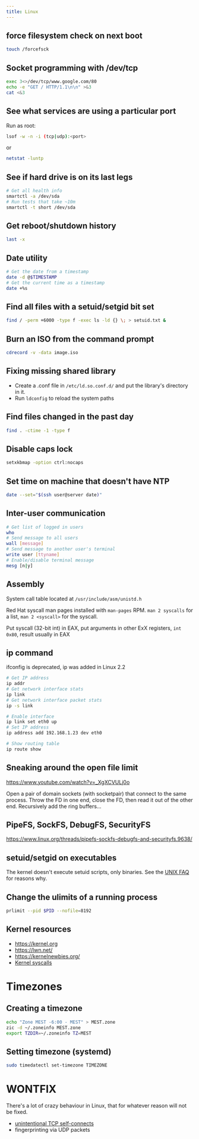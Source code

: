 ```yaml
---
title: Linux
---
```


## force filesystem check on next boot

```bash
touch /forcefsck
```

## Socket programming with /dev/tcp

```bash
exec 3<>/dev/tcp/www.google.com/80
echo -e "GET / HTTP/1.1\n\n" >&3
cat <&3
```

## See what services are using a particular port
Run as root:

```bash
lsof -w -n -i (tcp|udp):<port>
```

or

```bash
netstat -luntp
```

## See if hard drive is on its last legs

```bash
# Get all health info
smartctl -a /dev/sda
# Run tests that take ~10m
smartctl -t short /dev/sda
```

## Get reboot/shutdown history

```bash
last -x
```

## Date utility

```bash
# Get the date from a timestamp
date -d @$TIMESTAMP
# Get the current time as a timestamp
date +%s
```

## Find all files with a setuid/setgid bit set

```bash
find / -perm +6000 -type f -exec ls -ld {} \; > setuid.txt &
```

## Burn an ISO from the command prompt

```bash
cdrecord -v -data image.iso
```

## Fixing missing shared library

- Create a .conf file in `/etc/ld.so.conf.d/` and put the library's directory in it.
- Run `ldconfig` to reload the system paths

## Find files changed in the past day

```bash
find . -ctime -1 -type f
```

## Disable caps lock

```bash
setxkbmap -option ctrl:nocaps
```

## Set time on machine that doesn't have NTP

```bash
date --set="$(ssh user@server date)"
```

## Inter-user communication

```bash
# Get list of logged in users
who
# Send message to all users
wall [message]
# Send message to another user's terminal
write user [ttyname]
# Enable/disable terminal message
mesg [n|y]
```

## Assembly

System call table located at `/usr/include/asm/unistd.h`

Red Hat syscall man pages installed with ``man-pages`` RPM. ``man 2 syscalls`` for a list, ``man 2 <syscall>`` for the syscall.

Put syscall (32-bit int) in EAX, put arguments in other ExX registers, `int 0x80`, result usually in EAX

## ip command

ifconfig is deprecated, ip was added in Linux 2.2

```bash
# Get IP address
ip addr
# Get network interface stats
ip link
# Get network interface packet stats
ip -s link

# Enable interface
ip link set eth0 up
# Set IP address
ip address add 192.168.1.23 dev eth0

# Show routing table
ip route show
```

## Sneaking around the open file limit
<https://www.youtube.com/watch?v=_XgXCVULj0o>

Open a pair of domain sockets (with socketpair) that connect to the same
process. Throw the FD in one end, close the FD, then read it out of the other
end. Recursively add the ring buffers...

## PipeFS, SockFS, DebugFS, SecurityFS
<https://www.linux.org/threads/pipefs-sockfs-debugfs-and-securityfs.9638/>

## setuid/setgid on executables

The kernel doesn't execute setuid scripts, only binaries. See the [UNIX
FAQ](http://www.faqs.org/faqs/unix-faq/faq/part4/section-7.html) for reasons
why.

## Change the ulimits of a running process

```bash
prlimit --pid $PID --nofile=8192
```

## Kernel resources

- <https://kernel.org>
- <https://lwn.net/>
- <https://kernelnewbies.org/>
- [Kernel syscalls](https://syscalls.kernelgrok.com/)


# Timezones

## Creating a timezone

```bash
echo "Zone MEST -6:00 - MEST" > MEST.zone
zic -d ~/.zoneinfo MEST.zone
export TZDIR=~/.zoneinfo TZ=MEST
```

## Setting timezone (systemd)

```bash
sudo timedatectl set-timezone TIMEZONE
```



# WONTFIX

There's a lot of crazy behaviour in Linux, that for whatever reason will not be fixed.

- [unintentional TCP self-connects](http://lkml.iu.edu/hypermail/linux/kernel/9909.3/0510.html)
- fingerprinting via UDP packets
